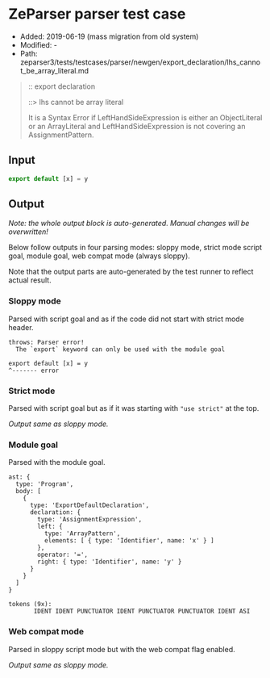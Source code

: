 # ZeParser parser test case

- Added: 2019-06-19 (mass migration from old system)
- Modified: -
- Path: zeparser3/tests/testcases/parser/newgen/export_declaration/lhs_cannot_be_array_literal.md

> :: export declaration
>
> ::> lhs cannot be array literal
>
> It is a Syntax Error if LeftHandSideExpression is either an ObjectLiteral or an ArrayLiteral and LeftHandSideExpression is not covering an AssignmentPattern.

## Input

`````js
export default [x] = y
`````

## Output

_Note: the whole output block is auto-generated. Manual changes will be overwritten!_

Below follow outputs in four parsing modes: sloppy mode, strict mode script goal, module goal, web compat mode (always sloppy).

Note that the output parts are auto-generated by the test runner to reflect actual result.

### Sloppy mode

Parsed with script goal and as if the code did not start with strict mode header.

`````
throws: Parser error!
  The `export` keyword can only be used with the module goal

export default [x] = y
^------- error
`````

### Strict mode

Parsed with script goal but as if it was starting with `"use strict"` at the top.

_Output same as sloppy mode._

### Module goal

Parsed with the module goal.

`````
ast: {
  type: 'Program',
  body: [
    {
      type: 'ExportDefaultDeclaration',
      declaration: {
        type: 'AssignmentExpression',
        left: {
          type: 'ArrayPattern',
          elements: [ { type: 'Identifier', name: 'x' } ]
        },
        operator: '=',
        right: { type: 'Identifier', name: 'y' }
      }
    }
  ]
}

tokens (9x):
       IDENT IDENT PUNCTUATOR IDENT PUNCTUATOR PUNCTUATOR IDENT ASI
`````


### Web compat mode

Parsed in sloppy script mode but with the web compat flag enabled.

_Output same as sloppy mode._
